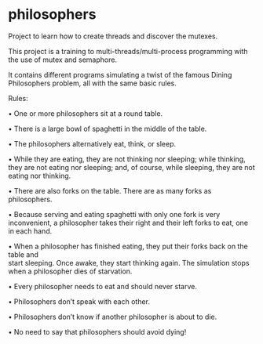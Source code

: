 # philosophers
Project to learn how to create threads and discover the mutexes. 

This project is a training to multi-threads/multi-process programming with the use of mutex and semaphore.

It contains different programs simulating a twist of the famous Dining Philosophers problem, all with the same basic rules.

Rules:

• One or more philosophers sit at a round table.

• There is a large bowl of spaghetti in the middle of the table.

• The philosophers alternatively eat, think, or sleep.

• While they are eating, they are not thinking nor sleeping; 
  while thinking, they are not eating nor sleeping;
  and, of course, while sleeping, they are not eating nor thinking.

• There are also forks on the table. There are as many forks as philosophers.

• Because serving and eating spaghetti with only one fork is very inconvenient, a
  philosopher takes their right and their left forks to eat, one in each hand.

• When a philosopher has finished eating, they put their forks back on the table and  
  start sleeping. Once awake, they start thinking again. The simulation stops when
  a philosopher dies of starvation.

• Every philosopher needs to eat and should never starve.

• Philosophers don’t speak with each other.

• Philosophers don’t know if another philosopher is about to die.

• No need to say that philosophers should avoid dying!
